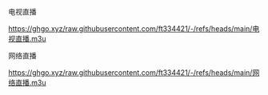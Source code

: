 电视直播


https://ghgo.xyz/raw.githubusercontent.com/ft334421/-/refs/heads/main/电视直播.m3u


网络直播


https://ghgo.xyz/raw.githubusercontent.com/ft334421/-/refs/heads/main/网络直播.m3u
